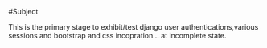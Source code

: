 #Subject

This is the primary stage to exhibit/test django user authentications,various sessions and
bootstrap and css incopration... at incomplete state.
